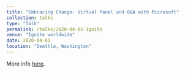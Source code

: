 ```yaml
---
title: "Embracing Change: Virtual Panel and Q&A with Microsoft"
collection: talks
type: "Talk"
permalink: /talks/2020-04-01-ignite
venue: "Ignite worldwide"
date: 2020-04-01
location: "Seattle, Washington"
---
```



More info [here](https://www.igniteworldwide.org/2020/04/01/virtual-panel-and-interactive-qa-with-microsoft/).